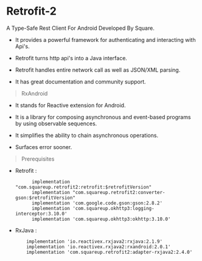 # Retrofit-2

A Type-Safe Rest Client For Android Developed By Square. 


- It provides a powerful framework for authenticating and interacting with Api's.

- Retrofit turns http api's into a Java interface.

- Retrofit handles entire network call as well as JSON/XML parsing.

- It has great documentation and community support.



> RxAndroid

- It stands for Reactive extension for Android.

- It is a library for composing asynchronous and event-based programs by using observable sequences.

- It simplifies the ability to chain asynchronous operations.

- Surfaces error sooner.




>  Prerequisites

- Retrofit : 
 
            implementation "com.squareup.retrofit2:retrofit:$retrofitVersion"
            implementation "com.squareup.retrofit2:converter-gson:$retrofitVersion"
            implementation 'com.google.code.gson:gson:2.8.2'
            implementation 'com.squareup.okhttp3:logging-interceptor:3.10.0'
            implementation 'com.squareup.okhttp3:okhttp:3.10.0'
            
            
- RxJava : 

          implementation 'io.reactivex.rxjava2:rxjava:2.1.9'
          implementation 'io.reactivex.rxjava2:rxandroid:2.0.1'
          implementation 'com.squareup.retrofit2:adapter-rxjava2:2.4.0'


